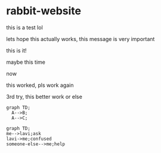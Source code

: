 # rabbit-website

this is a test lol

lets hope this actually works, this message is very important

this is it!

maybe this time

now

this worked, pls work again

3rd try, this better work or else

```mermaid
graph TD;
  A-->B;
  A-->C;
```

```mermaid
graph TD;
me-->lavi;ask
lavi->me;confused
someone-else-->me;help
```
